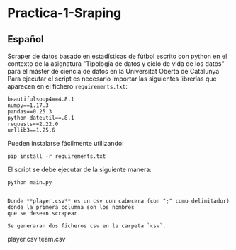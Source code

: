 # Practica-1-Sraping
## Español
Scraper de datos basado en estadísticas de fútbol  escrito con python en el contexto de la asignatura "Tipología de datos y ciclo de vida de los datos" para el máster de ciencia de datos en la Universitat Oberta de Catalunya
Para ejecutar el script es necesario importar las siguientes librerías que aparecen en el fichero `requirements.txt`:
```
beautifulsoup4==4.8.1
numpy==1.17.3
pandas==0.25.3
python-dateutil==.8.1
requests==2.22.0
urllib3==1.25.6

```
Pueden instalarse fácilmente utilizando:
```shell script
pip install -r requirements.txt
```

El script se debe ejecutar de la siguiente manera:
```
python main.py


Donde **player.csv** es un csv con cabecera (con ";" como delimitador) donde la primera columna son los nombres 
que se desean scrapear.

Se generaran dos ficheros csv en la carpeta `csv`. 
```
player.csv
team.csv
